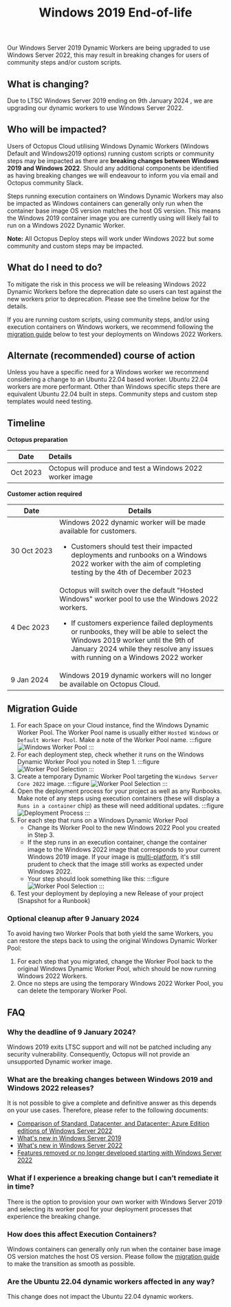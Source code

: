 ﻿---
layout: src/layouts/Default.astro
pubDate: 2023-10-01
modDate: 2023-10-01
title: Windows 2019 End-of-life
description: Describing the deprecation process of Windows 2019 Dynamic Workers.
navOrder: 50
hideInThisSection: true
hideInThisSectionHeader: true
---

Our Windows Server 2019 Dynamic Workers are being upgraded to use Windows Server 2022, this may result in breaking changes for users of community steps and/or custom scripts.


## What is changing?
Due to LTSC Windows Server 2019 ending on 9th January 2024 , we are upgrading our dynamic workers to use Windows Server 2022.  


## Who will be impacted?
Users of Octopus Cloud utilising Windows Dynamic Workers (Windows Default and Windows2019 options) running custom scripts or community steps may be impacted as there are **breaking changes between Windows 2019 and Windows 2022**. Should any additional components be identified as having breaking changes we will endeavour to inform you via email and Octopus community Slack.

Steps running execution containers on Windows Dynamic Workers may also be impacted as Windows containers can generally only run when the container base image OS version matches the host OS version. This means the Windows 2019 container image you are currently using will likely fail to run on a Windows 2022 Dynamic Worker.

**Note:** All Octopus Deploy steps will work under Windows 2022 but some community and custom steps may be impacted.

## What do I need to do?
To mitigate the risk in this process we will be releasing Windows 2022 Dynamic Workers before the deprecation date so users can test against the new workers prior to deprecation.  Please see the timeline below for the details.

If you are running custom scripts, using community steps, and/or using execution containers on Windows workers, we recommend following the [migration guide](#migration-guide) below to test your deployments on Windows 2022 Workers.

## Alternate (recommended) course of action
Unless you have a specific need for a Windows worker we recommend considering a change to an Ubuntu 22.04 based worker. Ubuntu 22.04 workers are more performant. Other than Windows specific steps there are equivalent Ubuntu 22.04 built in steps. Community steps and custom step templates would need testing.

## Timeline

**Octopus preparation**

| Date          |   Details                                                     |
|---------------|:--------------------------------------------------------------|
| Oct&nbsp;2023  | Octopus will produce and test a Windows 2022 worker image    |


**Customer action required**

| Date                  | Details                                                                                                                                                                                                                                                                                                         |
|-----------------------|-----------------------------------------------------------------------------------------------------------------------------------------------------------------------------------------------------------------------------------------------------------------------------------------------------------------|
| 30&nbsp;Oct&nbsp;2023 | Windows 2022 dynamic worker will be made available for customers.<br><ul><li>Customers should test their impacted deployments and runbooks on a Windows 2022 worker with the aim of completing testing by the 4th of December 2023</ul>                                                                       |
| 4&nbsp;Dec&nbsp;2023 | Octopus will switch over the default "Hosted Windows" worker pool to use the Windows 2022 workers.<br><ul><li>If customers experience failed deployments or runbooks, they will be able to select the Windows 2019 worker until the 9th of January 2024 while they resolve any issues with running on a Windows 2022 worker |
| 9&nbsp;Jan&nbsp;2024  | Windows 2019 dynamic workers will no longer be available on Octopus Cloud.                                                                                                                                                                                                                                      |


## Migration Guide
1. For each Space on your Cloud instance, find the Windows Dynamic Worker Pool. The Worker Pool name is usually either `Hosted Windows` or `Default Worker Pool`. Make a note of the Worker Pool name.
   :::figure
   ![Windows Worker Pool](/docs/infrastructure/workers/dynamic-worker-pools/images/windows-2019-eol-windows-pool.png)
   :::
1. For each deployment step, check whether it runs on the Windows Dynamic Worker Pool you noted in Step 1.
   :::figure
   ![Worker Pool Selection](/docs/infrastructure/workers/dynamic-worker-pools/images/windows-2019-eol-step-worker-pool.png)
   :::
1. Create a temporary Dynamic Worker Pool targeting the `Windows Server Core 2022` image.
   :::figure
   ![Worker Pool Selection](/docs/infrastructure/workers/dynamic-worker-pools/images/windows-2019-eol-windows-2022-pool.png)
   :::
1. Open the deployment process for your project as well as any Runbooks. Make note of any steps using execution containers (these will display a `Runs in a container` chip) as these will need additional updates.
   :::figure
   ![Deployment Process](/docs/infrastructure/workers/dynamic-worker-pools/images/windows-2019-eol-deployment-process.png)
   :::
1. For each step that runs on a Windows Dynamic Worker Pool
   - Change its Worker Pool to the new Windows 2022 Pool you created in Step 3.
   - If the step runs in an execution container, change the container image to the Windows 2022 image that corresponds to your current Windows 2019 image. If your image is [multi-platform](https://docs.docker.com/build/building/multi-platform/), it's still prudent to check that the image still works as expected under Windows 2022.
   - Your step should look something like this:
      :::figure
      ![Worker Pool Selection](/docs/infrastructure/workers/dynamic-worker-pools/images/windows-2019-eol-step-container-image.png)
      :::
1. Test your deployment by deploying a new Release of your project (Snapshot for a Runbook)

### Optional cleanup after 9 January 2024
To avoid having two Worker Pools that both yield the same Workers, you can restore the steps back to using the original Windows Dynamic Worker Pool:
1. For each step that you migrated, change the Worker Pool back to the original Windows Dynamic Worker Pool, which should be now running Windows 2022 Workers.
1. Once no steps are using the temporary Windows 2022 Worker Pool, you can delete the temporary Worker Pool.


## FAQ

### Why the deadline of 9 January 2024?
Windows 2019 exits LTSC support and will not be patched including any security vulnerability. Consequently, Octopus will not provide an unsupported Dynamic worker image.

### What are the breaking changes between Windows 2019 and Windows 2022 releases?
It is not possible to give a complete and definitive answer as this depends on your use cases. Therefore, please refer to the following documents:
- [Comparison of Standard, Datacenter, and Datacenter: Azure Edition editions of Windows Server 2022](https://learn.microsoft.com/en-us/windows-server/get-started/editions-comparison-windows-server-2022?tabs=full-comparison)
- [What's new in Windows Server 2019](https://learn.microsoft.com/en-us/windows-server/get-started/whats-new-in-windows-server-2019)
- [What's new in Windows Server 2022](https://learn.microsoft.com/en-us/windows-server/get-started/whats-new-in-windows-server-2022)
- [Features removed or no longer developed starting with Windows Server 2022](https://learn.microsoft.com/en-us/windows-server/get-started/removed-deprecated-features-windows-server-2022)

### What if I experience a breaking change but I can’t remediate it in time?
There is the option to provision your own worker with Windows Server 2019 and selecting its worker pool for your deployment processes that experience the breaking change.

### How does this affect Execution Containers?
Windows containers can generally only run when the container base image OS version matches the host OS version. Please follow the [migration guide](#migration-guide) to make the transition as smooth as possible.

### Are the Ubuntu 22.04 dynamic workers affected in any way?
This change does not impact the Ubuntu 22.04 dynamic workers.


